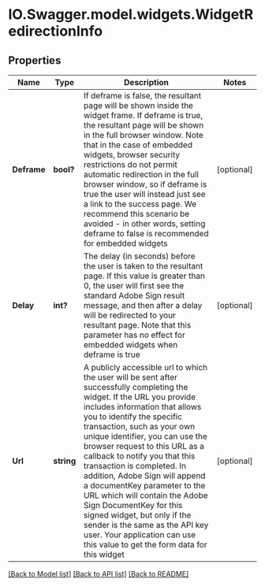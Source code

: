 # IO.Swagger.model.widgets.WidgetRedirectionInfo
## Properties

Name | Type | Description | Notes
------------ | ------------- | ------------- | -------------
**Deframe** | **bool?** | If deframe is false, the resultant page will be shown inside the widget frame. If deframe is true, the resultant page will be shown in the full browser window.   Note that in the case of embedded widgets, browser security restrictions do not permit automatic redirection in the full browser window, so if deframe is true the user will instead just see a link to the success page. We recommend this scenario be avoided - in other words, setting deframe to false is recommended for embedded widgets | [optional] 
**Delay** | **int?** | The delay (in seconds) before the user is taken to the resultant page. If this value is greater than 0, the user will first see the standard Adobe Sign result message, and then after a delay will be redirected to your resultant page.   Note that this parameter has no effect for embedded widgets when deframe is true | [optional] 
**Url** | **string** | A publicly accessible url to which the user will be sent after successfully completing the widget.  If the URL you provide includes information that allows you to identify the specific transaction, such as your own unique identifier, you can use the browser request to this URL as a callback to notify you that this transaction is completed.  In addition, Adobe Sign will append a documentKey parameter to the URL which will contain the Adobe Sign DocumentKey for this signed widget, but only if the sender is the same as the API key user. Your application can use this value to get the form data for this widget | [optional] 

[[Back to Model list]](../README.md#documentation-for-models) [[Back to API list]](../README.md#documentation-for-api-endpoints) [[Back to README]](../README.md)

